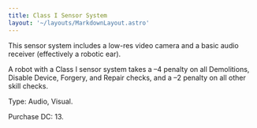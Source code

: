 ```yaml
---
title: Class I Sensor System
layout: '~/layouts/MarkdownLayout.astro'
---
```

This sensor system includes a low-res video camera and a basic audio receiver
(effectively a robotic ear).

A robot with a Class I sensor system takes a –4 penalty on all Demolitions,
Disable Device, Forgery, and Repair checks, and a –2 penalty on all other
skill checks.

Type: Audio, Visual.

Purchase DC: 13.

